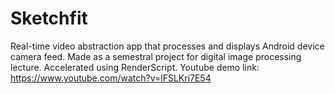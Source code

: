 # Sketchfit
Real-time video abstraction app that processes and displays Android device camera feed. Made as a semestral project for digital image processing lecture. Accelerated using RenderScript. Youtube demo link: https://www.youtube.com/watch?v=lFSLKri7E54
